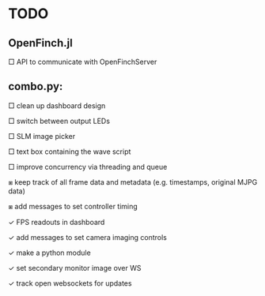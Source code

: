 # TODO

## OpenFinch.jl

□ API to communicate with OpenFinchServer

## combo.py:

□ clean up dashboard design

□ switch between output LEDs

□ SLM image picker

□ text box containing the wave script

□ improve concurrency via threading and queue

⧆ keep track of all frame data and metadata (e.g. timestamps, original MJPG data)

⧆ add messages to set controller timing

✓ FPS readouts in dashboard

✓ add messages to set camera imaging controls

✓ make a python module

✓ set secondary monitor image over WS

✓ track open websockets for updates
